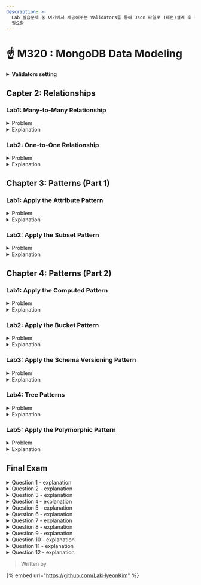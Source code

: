 ```yaml
---
description: >-
  Lab 실습문제 중 여기에서 제공해주는 Validators를 통해 Json 파일로 (패턴)설계 후 정답이면 코드가 생성됨 정답 제출 시
  필요함
---
```


# ☝ M320 : MongoDB Data Modeling

<details>

<summary><strong>Validators setting</strong></summary>

**Validators for the course for each OS**

[Download MacOSX Validator](https://university-courses.s3.amazonaws.com/M320/validators/v2.01/macosx/validate\_m320)

If the below warning message pops up when running the validator, make sure to give this application permission to run.

![https://university-courses.s3.amazonaws.com/M320/error.png](https://university-courses.s3.amazonaws.com/M320/error.png)

[Follow these instructions](https://www.howtogeek.com/205393/gatekeeper-101-why-your-mac-only-allows-apple-approved-software-by-default/) to allow the application run on your machine.

[Download Linux Validator](https://university-courses.s3.amazonaws.com/M320/validators/v2.01/linux/validate\_m320)[\
Download Windows 64bit Validator](https://university-courses.s3.amazonaws.com/M320/validators/v2.01/win64/validate\_m320.exe)

**To change file permissions from the Mac or Linux shell:**

```
chmod 555 validate_m320
```

**Ensure you have this specific version:**

```
validate_m320 --version
```

```
"validate_m320 version 02.01"
```

**Example problem:**

Below is the old schema that describes what document structure our application was programmed for in the past. In the updated version of the application, it is expecting to receive a **boolean** value for the in\_house field instead of an **integer**.

[Here is the list of valid BSON types for reference.](https://docs.mongodb.com/manual/reference/bson-types/)

Modify the following schema to reflect the required change.

```javascript
{
  "_id": "<objectId>",
  "title": "<string>",
  "artist": "<string>",
  "room": "<string>",
  "spot": "<string>",
  "on_display": "<bool>",
  "in_house": "<int>",
  "events": [{
    "k": "<string>",
    "v": "<date>"
  }]
}
```

**To run the validator for the example lab on Windows, run the following command:**

```
validate_m320 example --file answer_schema.json
```

**To run the validator for the example lab on MacOS and Linux, run the following command:**

```
./validate_m320 example --file answer_schema.json
```

**To help verify the syntax of your JSON files**

[JSON validator tool.](https://jsonlint.com/)

**To learn more about JSON Schema**

[JSON Schema validation reference.](https://json-schema.org/)

</details>

## Capter 2: Relationships

### Lab1: Many-to-Many Relationship

<details>

<summary>Problem</summary>

Problem:

Given the following Collection Relationship Diagram (CRD), identify the relationships that represent Many-to-Many relationships.

We are asking you to identify not only direct Many-to-Many relationships, but also transitives ones. For example a user has a One-to-Many relationship with its reviews and a One-to-Many relationship with its credit cards, making a Many-to-Many relationship between the reviews and the credit cards.

![https://university-courses.s3.amazonaws.com/M320/lab\_relationship\_many-to-many-problem.png](https://university-courses.s3.amazonaws.com/M320/lab\_relationship\_many-to-many-problem.png)

**Attempts Remaining:**Correct Answer

Check all answers that apply:

* **users.credit\_cards.number** and **items.reviews.body**

<!---->

* **users.shipping\_address.street** and **items.reviews.body**

<!---->

* **items.sold\_at** and **items.reviews.body**

<!---->

* **items.title** and **items.reviews.body**

<!---->

* **stores.address.street** and **items.description**

</details>

<details>

<summary>Explanation</summary>



<mark style="color:green;">**Correct Options:**</mark>

*   <mark style="color:green;">**stores.address.street**</mark> <mark style="color:green;"></mark><mark style="color:green;">and</mark> <mark style="color:green;"></mark><mark style="color:green;">**items.description**</mark>

    There is one given street address for a store and one description for an item.

    However, the **stores** and **items** entities have a Many-to-Many relationship per the Crow's Foot symbol. To be more precise, it says that a given item can be sold at 0 to Many stores (as represented by the **items.sold\_at** array), and a store can sell 0 to Many items (as represented by one **stores.\_id** being stored in 0 to Many **items.sold\_at** arrays).

    The two directional One-to-Many readings give us a Many-to-Many relationship.

    In this case, linking is used to establish the relationship.
*   <mark style="color:green;">**items.sold\_at**</mark> <mark style="color:green;"></mark><mark style="color:green;">and</mark> <mark style="color:green;"></mark><mark style="color:green;">**items.reviews.body**</mark>

    From an **items** point of view there are possibly _Many_ values of **sold\_at** and _Many_ values of **reviews.body**.

    So going from one of those two fields to another, we will traverse a Many-to-One relationship, then a One-to-Many relationship, making the whole relationship a Many-to-Many relationship.

    Another way to look at it is to understand that a given review will be indirectly linked to all the stores that sell the product and that a given store has multiple reviews pertaining to the products it sells.
*   <mark style="color:green;">**users.credit\_cards.number**</mark> <mark style="color:green;"></mark><mark style="color:green;">and</mark> <mark style="color:green;"></mark><mark style="color:green;">**items.reviews.body**</mark>

    A user writes many reviews.

    Reading the relationship from the other end, a review is written by only one user, however, there are many credit cards identifying this user, due to the fact that a user has an array of credit cards. So a review for a given user can be can be indirectly linked to many credit cards.

    Those two readings give us again a Many-to-Many relationship between those 2 fields.

One thing to understand from all of the above examples of Many-to-Many relationships is that traversing a relationship through either a noted One-to-Many CRD relationship or through entering an array will identify a directional relationship as One-to-Many.

This means that you don't really need to understand the domain of a system to identify potential One-to-Many relationships. Reading the relationships between collections and accounting for the traversal of arrays is enough to identify relationships.

Getting One-to-Many relationships from both directions will identify the relationship as a Many-to-Many relationship.

***

**Incorrect Options:**

*   **items.title** and **items.reviews.body**

    A given item, identified by its title here, has many reviews, represented here by an array.

    However, a given review only applies to one item.

    This means we have a One-to-Many relationship between the **items.title** and **items.reviews.body**. Going from the **items.reviews.body** to the **items.title** we walk out of the array, not in, so this is One-to-One in this direction, meaning for a given **reviews.body** there is only one **product.description** to which it applies.
*   **users.shipping\_address.street** and **items.reviews.body**

    For a given **users.shipping\_address.street** there are many related **items.reviews.body** values, so One-to-Many from this direction.

    The **items.reviews.body** values are associated to a single user, which has a single shipping address, leading to a One-to-One relationship in this opposite direction.

    Overall, the relationship between **users.shipping\_address.street** and **items.reviews.body** is One-to-Many.

</details>

###

### Lab2: One-to-One Relationship

<details>

<summary>Problem</summary>

A legacy database has been ported to MongoDB, resulting in a set of collections that were mapped to their original tables. This port has been quickly identified as a poor solution.

We have been tasked with redesigning the **employees** collection to make better use of the document model to make the information clearer.

![https://university-courses.s3.amazonaws.com/M320/lab\_relationship\_one-to-one-problem.png](https://university-courses.s3.amazonaws.com/M320/lab\_relationship\_one-to-one-problem.png)

While we are restructuring the database, the Human Resources department would like us to move any confidential employee information to a different collection to make the information easier to protect.

Consider the following potential schema designs. Each of these designs represents an individual employee and the One-to-One relationship between all of their fields.

The ideal schema design should store:

* address information together as an embedded sub-document
* all of an employee's phone numbers together as an embedded sub-document
* all salary and bonus compensation information together as an embedded sub-document
* all confidential information in a separate collection

Once you've identified the ideal design, you can deepen your knowledge by trying to explain why each of the other options is not the preferred design choice.

**Attempts Remaining:**Correct Answer

Choose the best answer:

![https://university-courses.s3.amazonaws.com/M320/lab\_relationship\_one-to-one-answer-5.png](https://university-courses.s3.amazonaws.com/M320/lab\_relationship\_one-to-one-answer-5.png)![https://university-courses.s3.amazonaws.com/M320/lab\_relationship\_one-to-one-answer-4.png](https://university-courses.s3.amazonaws.com/M320/lab\_relationship\_one-to-one-answer-4.png)![https://university-courses.s3.amazonaws.com/M320/lab\_relationship\_one-to-one-answer-2.png](https://university-courses.s3.amazonaws.com/M320/lab\_relationship\_one-to-one-answer-2.png)![https://university-courses.s3.amazonaws.com/M320/lab\_relationship\_one-to-one-answer-3.png](https://university-courses.s3.amazonaws.com/M320/lab\_relationship\_one-to-one-answer-3.png)![https://university-courses.s3.amazonaws.com/M320/lab\_relationship\_one-to-one-answer-1.png](https://university-courses.s3.amazonaws.com/M320/lab\_relationship\_one-to-one-answer-1.png)

</details>

<details>

<summary>Explanation</summary>

<mark style="color:green;">**Correct Option:**</mark>

![https://university-courses.s3.amazonaws.com/M320/lab\_relationship\_one-to-one-answer-1.png](https://university-courses.s3.amazonaws.com/M320/lab\_relationship\_one-to-one-answer-1.png)

In the original schema, all fields had a One-to-One relationship by being at the same level.

First we migrated fields containing confidential information to the **emp\_confidential** collection and established a relationship between the two collections. Even though this information is stored across two collections, it still represents a One-to-One relationship.

Then we created sub-documents for **phones**, **address**, and **compensation** to organize the information. Embedding an entity inside our collection does not change the relationship, as long as the embedded entities are not arrays of entities.

***

**Incorrect Options:**

![https://university-courses.s3.amazonaws.com/M320/lab\_relationship\_one-to-one-answer-2.png](https://university-courses.s3.amazonaws.com/M320/lab\_relationship\_one-to-one-answer-2.png)

In this option, the **phones** are represented as an array. You see it through the **\[0, 1, 10]** notation of the cardinalities of the array.

Using an array of phones instead of an embedded sub-document changes the relationship between an employee and their phone numbers. Instead of an employee having a One-to-One relationship with each of their specific phone numbers, they now have a One-to-Many relationship between a person and a variable number of phone numbers. Additionally, each number can no longer be identified by its intended purpose.

Because, there is only one **home\_phone** and one **work\_phone**, creating a sub-document is sufficient.

***

![https://university-courses.s3.amazonaws.com/M320/lab\_relationship\_one-to-one-answer-3.png](https://university-courses.s3.amazonaws.com/M320/lab\_relationship\_one-to-one-answer-3.png)

In this option, the field **employee\_id** does not exist in the **emp\_confidential** collection. We can't use **\_id** to establish the relationship back to the **employees** collection field **employee\_id** because they have different types.

***

![https://university-courses.s3.amazonaws.com/M320/lab\_relationship\_one-to-one-answer-4.png](https://university-courses.s3.amazonaws.com/M320/lab\_relationship\_one-to-one-answer-4.png)

In this option, we erroneously established a One-to-Many relationship between an employee and their confidential information.

You can see the relationship by the Crow's Foot connector or by the **\[0, 1, 10]** cardinality on the relationship.

***

![https://university-courses.s3.amazonaws.com/M320/lab\_relationship\_one-to-one-answer-5.png](https://university-courses.s3.amazonaws.com/M320/lab\_relationship\_one-to-one-answer-5.png)

In this option, we did not create a separate collection for the confidential information.

We could still restrict the access of some fields through the use of views in MongoDB, but it is much easier to do it at the collection level.

[\
](https://university.mongodb.com/mercury/M320/2022\_October\_18/chapter/Chapter\_2\_Relationships/lesson/5ccb54538ea52e59d872bf53/lecture)

</details>



## Chapter 3: Patterns (Part 1)

### Lab1: Apply the Attribute Pattern

<details>

<summary>Problem</summary>

**User Story**

The museum we work at has grown from a local attraction to one that is seen as having very popular items.

For this reason, other museums in the World have started exchanging pieces of art with our museum.

Our database was tracking if our pieces are on display and where they are in the museum.

To track the pieces we started exchanging with other museum, we added an array called events, in which we created an entry for each date a piece was loaned and the museum it was loaned to.

```javascript
{
  "_id": ObjectId("5c5348f5be09bedd4f196f18"),
  "title": "Cookies in the sky",
  "artist": "Michelle Vinci",
  "date_acquisition": ISODate("2017-12-25T00:00:00.000Z"),
  "location": "Blue Room, 20A",
  "on_display": false,
  "in_house": false,
  "events": [{
    "moma": ISODate("2019-01-31T00:00:00.000Z"),
    "louvres": ISODate("2020-01-01T00:00:00.000Z")
  }]
}
```

The problem with this design is that we need to build a new index every time there is a new museum with which we start exchanging pieces. For example, when we started working with The Prado in Madrid, we needed to add this index:

```javascript
{ "events.prado" : 1 }
```

***

**Task**

To address this issue, you've decided to change the schema to:

* use a single index on all event dates.
* transform the field that tracks the date when a piece was acquired, _date\_acquisition_, so that it is also indexed with the values above.

To ensure the validator can verify your solution, use "k" and "v" as field names if needed.

To complete this lab:

*   Modify the following schema to incorporate the above changes:

    ```javascript
    {
      "_id": "<objectId>",
      "title": "<string>",
      "artist": "<string>",
      "date_acquisition": "<date>",
      "location": "<string>",
      "on_display": "<bool>",
      "in_house": "<bool>",
      "events": [{
        "moma": "<date>",
        "louvres": "<date>"
      }]
    }
    ```
* Save your new schema to a file named **pattern\_attribute.json**.
*   Validate your answer on _Windows_ by running in the **CMD** shell:

    ```shell
    validate_m320 pattern_attribute --file pattern_attribute.json
    ```
*   Validate your answer on _MacOS_ and _Linux_ by running:

    ```shell
    ./validate_m320 pattern_attribute --file pattern_attribute.json
    ```

After running this script you will either be given a validation code or an error message indicating what might be missing in your file.

When you get the validation code, paste it in the text box below and click the submit button.

</details>

<details>

<summary>Explanation</summary>

To solve this problem, you had to use the _Attribute Pattern_

Start by replacing the fields under the _event_ field with _k_ and _v_, where _k_ will contain the name of an event as _string_ and _v_ will contain the _date_ for such event.

Also, you needed to remove _acquisition\_date_ from the root of the document and use _k/v_ to represent it.

The document listed in the question would look like the following once transformed:

```javascript
{
  "_id": ObjectId("5c5348f5be09bedd4f196f18"),
  "title": "Cookies in the sky",
  "artist": "Michelle Vinci",
  "location": "Blue Room, 20A",
  "on_display": false,
  "in_house": false,
  "events": [{
    "k": "date_acquisition",
    "v": ISODate("2017-12-25T00:00:00.000Z")
  }, {
    "k": "moma",
    "v": ISODate("2019-01-31T00:00:00.000Z")
  }, {
    "k": "louvres",
    "v": ISODate("2020-01-01T00:00:00.000Z")
  }]
}
```

And the corresponding schema that you verified with the validator would look like this:

```javascript
{
  "_id": "<objectId>",
  "title": "<string>",
  "artist": "<string>",
  "location": "<string>",
  "on_display": "<bool>",
  "in_house": "<bool>",
  "events": [{
    "k": "<string>",
    "v": "<date>"
  }]
}
```

</details>



### Lab2: Apply the Subset Pattern

<details>

<summary>Problem</summary>

You are the lead developer for an online organic recycled clothing store. Consider the following user story:

**User Story**

Due to the growing number of environmentally-conscious consumers, our store's inventory has increased exponentially. We now also have an increasingly large pool of makers and suppliers.

We recently found that our shopping app is getting slower due to the fact that the frequently-used documents can no longer all fit in RAM. This is happening largely due to having all product reviews, questions, and specs stored in the same document, which grows in size as reviews and ratings keep coming in.

To resolve this issue, we want to reduce the amount of data immediately available to the user in the app and only load additional data when the user asks for it.

Currently a typical document in our data base looks like this:

```javascript
{
  "_id": ObjectId("5c9be463f752ec6b191c3c7e"),
  "item_code": "AS45OPD",
  "name": "Recycled Kicks",
  "maker_brand": "Shoes From The Gutter",
  "price": 100.00,
  "description": "These amazing Kicks are made from recycled plastics and
  fabrics.They come in a variety of sizes and are completely unisex in design.
  If your feet don't like them within the first 30 days, we'll return your
  money no questions asked.
  ",
  "materials": [
    "recycled cotton",
    "recycled plastic",
    "recycled food waste",
  ],
  "country": "Russia",
  "image": "https:///www.shoesfromthegutter.com/kicks/AS45OPD.img",
  "available_sizes": {
      "mens": ["5", "6", "8", "8W", "10", "10W", "11", "11W", "12", "12W"],
      "womens": ["5", "6", "7", "8", "9", "10", "11", "12"]
  },
  "package_weight_kg": 2.00,
  "average_rating": 4.8,
  "reviews": [{
      "author": "i_love_kicks",
      "text": "best shoes ever! comfortable, awesome colors and design!",
      "rating": 5
    },
    {
      "author": "i_know_everything",
      "text": "These shoes are no good because I ordered the wrong size.",
      "rating": 1
    },
    "..."
  ],
  "questions": [{
      "author": "i_love_kicks",
      "text": "Do you guys make baby shoes?",
      "likes": 1223
    },
    {
      "author": "i_know_everything",
      "text": "Why do you make shoes out of garbage?",
      "likes": 0
    },
    "..."
  ],
  "stock_amount": 10000,
  "maker_address": {
    "building_number": 7,
    "street_name": "Turku",
    "city": "Saint-Petersburg",
    "country": "RU",
    "postal_code": 172091
  },
  "makers": ["Ilya Muromets", "Alyosha Popovich", "Ivan Grozniy", "Chelovek Molekula"],
}
```

***

**Task**

To address this user story, you must modify the following schema so that the working set can fit in RAM:

```javascript
{
  "_id": "<objectId>",
  "item_code": "<string>",
  "name": "<string>",
  "maker_brand": "<string>",
  "price": "<decimal>",
  "description": "<string>",
  "materials": ["<string>"],
  "country": "<string>",
  "image": "<string>",
  "available_sizes": {
    "mens": ["<string>"],
    "womens": ["<string>"]
  },
  "package_weight_kg": "<decimal>",
  "average_rating": "<decimal>",
  "reviews": [{
    "author": "<string>",
    "text": "<string>",
    "rating": "<int>"
  }],
  "questions": [{
    "author": "<string>",
    "text": "<string>",
    "likes": "<int>"
  }],
  "stock_amount": "<int>",
  "maker_address": {
    "building_number": "<string>",
    "street_name": "<string>",
    "city": "<string>",
    "country": "<string>",
    "postal_code": "<string>"
  },
  "makers": ["<string>"]
}
```

You should accomplish this task by completing the following steps:

* Remove the maker address and the list of makers from the schema with the intention of moving those pieces of information to a separate collection.
* Replace the reviews and questions fields with top\_five\_reviews and top\_five\_questions respectively.
* Save your modified schema to a file named **pattern\_subset.json**.
*   Validate your answer on _Windows_ by running in the **CMD** shell:

    ```
    validate_m320 pattern_subset --file pattern_subset.json
    ```
*   Validate your answer on _MacOS_ and _Linux_ by running:

    ```
    ./validate_m320 pattern_subset --file pattern_subset.json
    ```

After running this script you will either be given a validation code or an error message indicating what might be missing in your file.

When you get the validation code, paste it in the text box below and click submit.

</details>

<details>

<summary>Explanation</summary>

To solve this problem, you had to use the _Subset Pattern_

Start by removing the unnecessary fields, such as _makers_ and _maker address_. These fields are irrelevant for our users and the app.

We want to keep the rest of the fields renaming _reviews_ to _top 5 reviews_ and _questions_ to _top 5 questions_ to minimize the amount of data stored in a single document.

The document listed in the question would look like the following once transformed:

```javascript
{
  "_id": ObjectId("5c9be463f752ec6b191c3c7e"),
  "item_code": "AS45OPD",
  "name": "Recycled Kicks",
  "maker_brand": "Shoes From The Gutter",
  "price": 100.00,
  "description": "These amazing Kicks are made from recycled plastics and
  fabrics.They come in a variety of sizes and are completely unisex in design.
  If your feet don't like them within the first 30 days, we'll return your
  money no questions asked.
  ",
  "materials": [
    "recycled cotton",
    "recycled plastic",
    "recycled food waste",
  ],
  "country": "Russia",
  "image": "https:///www.shoesfromthegutter.com/kicks/AS45OPD.img",
  "available_sizes": {
      "mens": ["5", "6", "8", "8W", "10", "10W", "11", "11W", "12", "12W"],
      "womens": ["5", "6", "7", "8", "9", "10", "11", "12"]
  },
  "package_weight_kg": 2.00,
  "average_rating": 4.8,
  "top_five_reviews": [{
      "author": "i_love_kicks",
      "text": "best shoes ever! comfortable, awesome colors and design!",
      "rating": 5
    },
    {
      "author": "i_know_everything",
      "text": "These shoes are no good because I ordered the wrong size.",
      "rating": 1
    },
    "..."
  ],
  "top_five_questions": [{
      "author": "i_love_kicks",
      "text": "Do you guys make baby shoes?",
      "likes": 1223
    },
    {
      "author": "i_want_to_know_everything",
      "text": "How are these shoes made?",
      "likes": 1120
    },
    "..."
  ],
  "stock_amount": 10000,
}
```

And the corresponding schema that you verified with the validator would look like this:

```javascript
{
  "_id": "<objectId>",
  "item_code": "<string>",
  "name": "<string>",
  "maker_brand": "<string>",
  "price": "<decimal>",
  "description": "<string>",
  "materials": ["<string>"],
  "country": "<string>",
  "image": "<string>",
  "available_sizes": {
    "mens": ["<string>"],
    "womens": ["<string>"]
  },
  "package_weight_kg": "<decimal>",
  "average_rating": "<decimal>",
  "top_five_reviews": [{
    "author": "<string>",
    "text": "<string>",
    "rating": "<int>"
  }],
  "top_five_questions": [{
    "author": "<string>",
    "text": "<string>",
    "likes":"<int>"
  }],
  "stock_amount": "<int>"
}j
```

</details>



## Chapter 4: Patterns (Part 2)

### Lab1: Apply the Computed Pattern

<details>

<summary>Problem</summary>

**User Story**

Our city is going green, and we're reassessing our power plant. A lot of residents are switching to solar panels for their source of electricity and the power plant needs to be both ecologically friendly and flexible in its distribution of electricity throughout the city.

A number of residents are on board with the Green New Deal and are promptly installing solar panels on their homes, which reduces the consumption of electricity from the power plant.

In some cases, the new solar homes produce more energy than they use, thus selling the excess energy back to the power plant.

Our database is tracking the following data about each building in the city: how much energy in kilowatts (kW) per hour it produces (if any), how much energy it consumes, and how much energy needs to be supplemented daily.

In order to make our plant more flexible in adapting to the growing number of solar-powered homes and to project out to the happy date when there won't be a need for a city power plant, our computer algorithms are analyzing consumption data by city zones one day at a time.

```javascript
{
  "_id": ObjectId("5c9414f25e6aff2b8870a2d0"),
  "address": {
    "building number": "742",
    "street name": "Evergreen Terrace",
    "city": "Springfield",
    "state": "MA",
    "zip code": "01111"
  },
  "owner": "Homer J. Simpson",
  "zone": 13,
  "date": ISODate("2019-03-21T23:03:31.197Z"),
  "kW per day": {
    "consumption": 10,
    "self-produced": 7,
    "city-supplemented": 3
  }
}
```

The problem with this design is that we need to calculate zone totals from each building's report every day, which is a lot of unnecessary calculation during reads.

Every zone has anywhere from 100 to 900 buildings and we will create a **zone** collection using the consumption data that comes in from every unit in each zone daily.

***

**Task**

To address this issue, we've decided to implement the Computed Pattern. We will create a separate collection that stores zone-based summaries on zone consumption, production, and city-supplemented energy metrics, which we will calculate and overwrite whenever new data comes into the system.

To complete this lab:

*   Modify the following schema to represent the schema we will store in our computed collection. Remove any fields we do not need to store in our computed collection:

    ```javascript
    {
      "_id": "<objectId>",
      "address": {
        "building number": "<string>",
        "street name": "<string>",
        "city": "<string>",
        "state": "<string>",
        "zip code": "<string>"
      },
      "owner": "<string>",
      "zone": "<int>",
      "date": "<date>",
      "kW per day": {
        "consumption": "<int>",
        "self-produced": "<int>",
        "city-supplemented": "<int>"
      }
    }
    ```
* Save the updated schema to a file named **pattern\_computed.json**.
*   Validate your answer on _Windows_ by running in the **CMD** shell:

    ```
    validate_m320 pattern_computed --file pattern_computed.json
    ```
*   Validate your answer on _MacOS_ and _Linux_ by running:

    ```
    ./validate_m320 pattern_computed --file pattern_computed.json
    ```

After running this script, you will either be given a validation code or an error message indicating what might be missing in your file.

When you get the validation code paste it in the text box below and click submit.

</details>

<details>

<summary>Explanation</summary>

To solve this problem, you had to use the _Computed Pattern_

Start by removing the unnecessary fields: _city_, _owner_, and _address_. These fields are irrelevant for our computations and useless for our AI.

We want to keep the rest of the fields, since they give us important information about energy consumption by zone, throughout time, which will help evaluate any fluctuations based on day of week, zone, weather, season, etc.

The document listed in the question would look like the following once transformed:

```javascript
{
  "_id": ObjectId("5c9414f25e6aff2b8870a2d0"),
  "zone": 13,
  "date": ISODate("2019-03-21T00:00:00.000Z"),
  "kW per day": {
    "consumption": 9756,
    "self-produced": 2059,
    "city-supplemented": 7700
  }
}
```

And the corresponding schema that you verified with the validator would look like this:

```javascript
{
  "_id": "<objectId>",
  "zone": "<int>",
  "date": "<date>",
  "kW per day": {
    "consumption": "<int>",
    "self-produced": "<int>",
    "city-supplemented": "<int>"
  }
}
```

</details>



### Lab2: Apply the Bucket Pattern

<details>

<summary>Problem</summary>

In this lab, we will be applying the Bucket Pattern to address an IoT use case scenario.

**Scenario:**

You've been called in to help improve the performance profile of an application that provides a dashboard and reporting information of cell tower quality service metrics.

This application collects a set of metric information sent directly from cell towers.

Each cell tower emits a message similar to the following, in 1 minute intervals:

```javascript
{
  "date": "2019-05-01T17:23:43.042Z",
  "celltower_id": "BBA87930-4A72-4D77-B238-2BA5899C9BEC",
  "coordinates": [
    -8.5837984085083,
    41.161823159286136
  ],
  "established_calls": 50013,
  "dropped_calls": 1231,
  "data_in_gb": 142,
  "data_out_gb": 481
}
```

The information sent in each message corresponds to:

* the current longitude and latitude of the cell tower - coordinates
* a unique identifier of the cell tower - celltower\_id
* the date of the measurement - date
* the following accumulated counters, accumulated since last reboot:
  * the number of established cell phone calls - established\_calls
  * the number of dropped cell phone calls - dropped\_calls
  * the amount of inbound data traffic - data\_in\_gb
  * the amount of outbound data traffic - data\_out\_gb

This system needs to support the following operational requirements:

* Be capable of storing measurements for at least 500 cell towers
* Be able to produce cell tower cumulative reports on one or all four of the accumulated counters, with the following specifications:
  * Each of these reports consists of a plotted graph of the last 24 hours for each metric, with a granularity of 5 minutes
  * The 95 percentile request latency expected for this report is 100ms

**Current Implementation:**

The current implementation is to store documents that are very similar to the emitted messages, having all messages stored in a measurements collection:

```javascript
db.measurements.find({"cell_tower.id": "BBA87930-4A72-4D77-B238-2BA5899C9BEC"})
{
  "_id": ObjectId("5cd3587395f8fbc3fab3092e"),
  "date_received": ISODate("2019-05-01T17:24:00.000Z"),
  "message_date": ISODate("2019-05-01T17:23:43.042Z"),
  "cell_tower": {
    "location": {
      "type": "Point",
      "coordinates": [
          -8.5837984085083,
           41.161823159286136
      ]
    },
    "id": "BBA87930-4A72-4D77-B238-2BA5899C9BEC"
  },
  "established_calls": 50013,
  "dropped_calls": 1231,
  "data_in_gb": 142,
  "data_out_gb": 481
}
...
```

This implementation is expected to fill out the database servers disk space in one month and there is no budget left for hardware improvements in the next 12 months.

The current implementation is unable to produce the reports within the required **100ms**.

**Your Solution:**

In order to resolve the issues that the current approach is facing, you need to come up with a schema design alternative that allows for:

* an increase in the number of IoT devices and associated workload growth
* all report generation to comply with the expected SLA of less than 100ms
* allow for the application to report status for the last 24 hours, with a granularity of 5 minutes

Using your pattern knowledge, consider the following three choices for the implementation:

**A:**

One document per hour:

```javascript
{
  "_id": ObjectId("5cd3587395f8fbc3fab3092e"),
  "date": ISODate("2019-05-01T17:00:00.000Z"),
  "celltower_id": "BBA87930-4A72-4D77-B238-2BA5899C9BEC",
  "established_calls": {
    "minutes": [
      98, 262, 266, 106, 254, 109, 3, 32, 257, 199,
      194, 209, 251, 269, 175, 42, 240, 169, 166, 149,
      238, 43, 128, 119, 120, 134, 267, 87, 228, 56,
      198, 9, 203, 281, 266, 91, 210, 55, 91, 118,
      203, 283, 74, 19, 222, 37, 18, 249, 149, 76,
      165, 29, 44, 94, 277, 253, 79, 100, 182, 127
    ],
    "sum": 9072
  },
  "dropped_calls": {
    "minutes": [
      0, 1, 0, 0, 1, 0, 0, 2, 0, 0,
      0, 1, 0, 0, 0, 0, 0, 0, 0, 0,
      0, 0, 0, 0, 1, 0, 0, 0, 0, 0,
      0, 0, 0, 0, 0, 0, 0, 0, 0, 0,
      0, 0, 0, 0, 0, 0, 0, 0, 0, 0,
      0, 0, 0, 0, 0, 0, 0, 0, 0, 0
    ],
    "sum": 6
  },
  "data_in_gb": {
    "minutes": [
      5, 12, 30, 0, 24, 12, 12, 5, 16, 5,
      4, 18, 6, 2, 13, 7, 11, 2, 8, 30, 25,
      7, 4, 27, 2, 30, 0, 17, 17, 5,
      9, 19, 10, 4, 13, 1, 4, 3, 3, 28,
      12, 8, 1, 21, 6, 4, 29, 23, 3, 16,
      0, 30, 20, 17, 2, 13, 15, 12, 16, 6
    ],
    "sum": 704
  },
  "data_out_gb": {
    "minutes":[
      43, 100, 59, 40, 7, 57, 61, 3, 94, 84, 37,
      67, 25, 80, 40, 34, 8, 20, 69, 66,
      94, 71, 85, 95, 54, 65, 35, 26, 33,
      42, 19, 42, 72, 45, 100, 17, 96, 53, 50, 91,
      34, 79, 45, 34, 51, 96, 90, 5, 12, 30, 50,
      4, 67, 21, 54, 17, 6, 91, 19, 36
    ],
    "sum": 3020
  }
}
```

**B:**

One document per day per metric:

```javascript
{
  "_id": ObjectId("5cd3587395f8fbc3fab30934"),
  "date": ISODate("2019-05-01"),
  "metric:": "established_calls",
  "celltower_id": "BBA87930-4A72-4D77-B238-2BA5899C9BEC",
  "measurements": {
    "0": [98, 262, 266, 106, 254, 109, 3, 32, 257, 199, ... ],
    "1": [0,0,0,0,0,0,0,0,0,0,0,0,0,0,0,0,0,0,0,0,0,0,0 ...],
    "2": [0,0,0,0,0,0,0,0,0,0,0,0,0,0,0,0,0,0,0,0,0,0,0 ...],
    ...
    "23": [0,0,0,0,0,0,0,0,0,0,0,0,0,0,0,0,0,0,0,0,0,0,0 ...],
  },
  "sum": 9072
}
{
  "_id": ObjectId("5cd3587395f8fbc3fab30933"),
  "date": ISODate("2019-05-01"),
  "metric:": "dropped_calls",
  "celltower_id": "BBA87930-4A72-4D77-B238-2BA5899C9BEC",
  "measurements": {
    "0": [ 0, 1, 0, 0, 1, 0, 0, 2, 0, 0, 0, 1, 0, 0, 0, ... ],
    "1": [0,0,0,0,0,0,0,0,0,0,0,0,0,0,0,0,0,0,0,0,0,0,0 ...],
    "2": [0,0,0,0,0,0,0,0,0,0,0,0,0,0,0,0,0,0,0,0,0,0,0 ...],
    ...
    "23": [0,0,0,0,0,0,0,0,0,0,0,0,0,0,0,0,0,0,0,0,0,0,0 ...]

  },
  "sum": 6
}
{
  "_id": ObjectId("5cd3587395f8fbc3fab30932"),
  "date": ISODate("2019-05-01"),
  "metric:": "data_in_gb",
  "celltower_id": "BBA87930-4A72-4D77-B238-2BA5899C9BEC",
  "measurements": {
    "0": [ 5, 12, 30, 0, 24, 12, 12, 5, 16, 5, 4, 18, 6 ...],
    "1": [0,0,0,0,0,0,0,0,0,0,0,0,0,0,0,0,0,0,0,0,0,0,0 ...],
    "2": [0,0,0,0,0,0,0,0,0,0,0,0,0,0,0,0,0,0,0,0,0,0,0 ...],
    ...
    "23": [0,0,0,0,0,0,0,0,0,0,0,0,0,0,0,0,0,0,0,0,0,0,0 ...],
  },
  "sum": 704
}
{
  "_id": ObjectId("5cd3587395f8fbc3fab30931"),
  "date": ISODate("2019-05-01"),
  "metric:": "data_out_gb",
  "celltower_id": "BBA87930-4A72-4D77-B238-2BA5899C9BEC",
  "measurements": {
    "0":[ 43, 100, 59, 40, 7, 57, 61, 3, 94, 84, 37, 67 ... ],
    "1": [0,0,0,0,0,0,0,0,0,0,0,0,0,0,0,0,0,0,0,0,0,0,0 ...],
    "2": [0,0,0,0,0,0,0,0,0,0,0,0,0,0,0,0,0,0,0,0,0,0,0 ...],
    ...
    "23": [0,0,0,0,0,0,0,0,0,0,0,0,0,0,0,0,0,0,0,0,0,0,0 ...],
  },
  "sum": 3020
}
```

**C:**

One document per day:

```javascript
{
  "_id": ObjectId("5cd3587395f8fbc3fab3092e"),
  "date": ISODate("2019-05-01"),
  "celltower_id": "BBA87930-4A72-4D77-B238-2BA5899C9BEC",
  "established_calls": {
    "0": 9072,
    "1": 0,
    "2": 0,
    ...
    "23": 0,
  },
  "dropped_calls": {
    "0": 6,
    "1": 0,
    "2": 0,
    ...
    "23": 0
  },
  "data_in_gb": {
    "0": 704,
    "1": 0,
    "2": 0,
    ...
    "23": 0,
  },
  "data_out_gb": {
    "0": 3020,
    "1": 0,
    "2": 0,
    ...
    "23": 0,
  }
}
```

Which of the above solutions provide a valid approach for solving the problems experienced by the application?

**Attempts Remaining:** Correct Answer

Check all answers that apply:

* **A**
* **B**
* **C**

</details>

<details>

<summary>Explanation</summary>

<mark style="color:green;">**A**</mark> and <mark style="color:green;">**B**</mark> are valid implementations. Both documents allow for a correct plotting of all the necessary information to process the reports, the response time for reporting generation and metric updates is both predictable and fast, keeping a steady data growth.

Option **C** is the most space- and write-efficient. However it is not viable because it does not allow for the specified reporting granularity of 5 minutes.

</details>



### Lab3: Apply the Schema Versioning Pattern

<details>

<summary>Problem</summary>

Which of the following scenarios are best suited for applying the Schema Versioning Pattern?

**Scenario A:**

Your team was assigned to upgrade the current schema with additional fields and transforming the type of different fields without bringing the system down for this upgrade. However, all documents need to be updated to the new shape quickly.

**Scenario B:**

The performance of your application became suboptimal over time. Your team has identified that the most commonly used collection could profit from embedding additional information from other collections using the Subset and Computed Patterns. All documents in the commonly-used collection will need to undergo this modification. If possible, you would like the transition to be done without downtime.

**Scenario C:**

Your company was bought by its slightly more successful competitor. Thankfully both your and your new owner's applications are flexible enough to handle both document shapes well. You do not have to modify the application or your document shape, but due to the merger, you have to keep documents with different structures in the same collection.

</details>

<details>

<summary>Explanation</summary>



<mark style="color:green;">**Correct Options**</mark>

Scenario A & B both describe situations for which the schema versioning pattern is designed.

*   <mark style="color:green;">Scenario A</mark>

    Since your team has a strict **zero downtime** transition requirement, it is essential to minimize the volume of writes throughout the upgrade. As a result, applying the Schema Versioning Pattern is the right solution.
*   <mark style="color:green;">Scenario B</mark>

    Even though the modifications to the schema are significant, it is likely that you can implement them without downtime using the Schema Versioning Pattern. Having additional information in the updated documents will probably translate to a new function that will make fewer requests to the database to gather what it needs. For the documents that were migrated, the application will call this new function. For the unmigrated documents, your application can still call the old function.

**Incorrect Option**

*   Scenario C

    Since both applications can handle both schemas, there is no need to use the schema versioning pattern. However, there is still a need to somehow distinguish one document shape from another. In this case, applying the Polymorphic Pattern, which will be covered later is the more appropriate approach.

    Once you decide to come up with a new schema that could be common to both current schemas, then you can use the schema versioning pattern to make the transition.

</details>



### Lab4: Tree Patterns

<details>

<summary>Problem</summary>



In this lab, you will be selecting a variant of the _Tree Pattern_ to improve the performance of a common set of operations for a given application.

**Scenario:**

Given your expertise in schema design, you have been called in to help improve the performance of a human resources management application called _Success Factions_.

This application needs to be able to map a corporate reporting structure, an organization chart, like the one this diagram represents:

![https://university-courses.s3.amazonaws.com/M320/mongomart\_org\_chart.png](https://university-courses.s3.amazonaws.com/M320/mongomart\_org\_chart.png)

_Success Factions_ was originally designed by only taking into account the information of a single individual's data in the organization chart. Therefore, documents in the **employees** collection, where this data is stored, has the following schema:

```javascript
{
  "_id": "<objectId>",
  "name": "<string>",
  "role": "<string>",
  "department": {
    "name": "<string>",
    "id": "<objectId>"
  }
}
```

**Task:**

You have been tasked to improve the schema design of the **employees** collection to better support the following set of operations:

* Issue one database request to find the direct manager of a given employee.
* Collect all direct reports of an employee with one single and _efficient_ query.
* Issue one update operation to change the reporting structure of an employee.

Which of the following document notation examples and tree patterns implement all of these pieces of functionality?

**Attempts Remaining:** Correct Answer

Check all answers that apply:

Array of Ancestors

```javascript
{
  "_id": "<objectId>",
  "name": "<string>",
  "role": "<string>",
  "department": {
    "name": "<string>",
    "id": "<objectId>"
  },
  "reports_to": [
    { "id": "<objectId>", "name": "<string>" }
  ]
}
```

Child References

```javascript
{
  "_id": "<objectId>",
  "name": "<string>",
  "role": "<string>",
  "department": {
    "name": "<string>",
    "id": "<objectId>"
  },
  "reports": [
    { "id": "<objectId>", "name": "<string>" }
  ]
}
```

Materialized Paths

```javascript
{
  "_id": "<objectId>",
  "name": "<string>",
  "role": "<string>",
  "department": {
    "name": "<string>",
    "id": "<objectId>"
  },
  "reports_to": "<string>/<string>/<string>"
}
```

Parent References

```javascript
{
  "_id": "<objectId>",
  "name": "<string>",
  "role": "<string>",
  "department": {
    "name": "<string>",
    "id": "<objectId>"
  },
  "reports_to": {
    "id": "<objectId>",
    "name": "<string>"
  }
}
```

</details>

<details>

<summary>Explanation</summary>

<mark style="color:green;">**Correct Option:**</mark>

*   Parent References

    ```javascript
    {
      "_id": "<objectId>",
      "name": "<string>",
      "role": "<string>",
      "department": {
        "name": "<string>",
        "id": "<objectId>"
      },
      "reports_to": { "id": "<objectId>", "name": "<string>" }
    }
    ```

    Using the **Parent References** pattern would be most efficient and straightforward approach given the requirements.

    Using as an example _"Jon Yullin"_ and his manager _"Stuart Spencer"_, we would get the following:

    ```javascript
    {
      "_id": ObjectId("123414123"),
      "name": "Jon Yullin",
      "role": "Intern",
      "department": {
        "name": "Engineering",
        "id": ObjectId("988576342364")
      },
      "reports_to": { "id": ObjectId("123414123") , "name": "Stuart Spencer" },
    }
    ```

    _One single database request to find the direct manager of a given employee_

    ```javascript
    > db.employees.find({"name": "Jon Yullin"})
    {
      "_id": ObjectId("123414123"),
      "name": "Jon Yullin",
      "role": "Intern",
      "department": {
        "name": "Engineering",
        "id": ObjectId("988576342364")
      },
      "reports_to": { "id": ObjectId("123414124") , "name": "Stuart Spencer" }
    }
    ```

    In this schema, the _reports\_to_ field gives the application the direct manager information.

    _Collect all direct reports of an employee with one single and efficient query_

    ```javascript
    > db.employees.createIndex({"reports_to.name": 1})
    > db.employees.find({"reports_to.name": "Stuart Spencer"})
    {
      "_id": ObjectId("123414123"),
      "name": "Jon Yullin",
      "role": "Intern",
      "department": {
        "name": "Engineering",
        "id": ObjectId("988576342364")
      },
      "reports_to": { "id": ObjectId("123414124") , "name": "Stuart Spencer" }
    }
    ```

    In this example, querying all of our employees for anyone with the value of _"Stuart Spencer"_ for the name of their manager, _reports\_to.name_ will give us a list of all direct reports. Creating a single field index on _reports\_to.name_ makes this query efficient.

    _One single update operation to change the reporting structure of an employee_

    ```javascript
    > db.employees.updateOne(
      {"name": "Jon Yullin"},
      {"$set": {"reports_to": { "id":  ObjectId("123414122"), "name": "Jalpa Maganin" }}}
    )
    {
      "_id": ObjectId("123414123"),
      "name": "Jon Yullin",
      "role": "Intern",
      "department": {
        "name": "Engineering",
        "id": ObjectId("988576342364")
      },
      "reports_to": { "id":  ObjectId("123414122"), "name": "Jalpa Maganin" }
    }
    ```

    Or in the case we would like replace a manager to a set of direct

**Incorrect Options:**

*   Array of Ancestors

    ```javascript
    {
      "_id": "<objectId>",
      "name": "<string>",
      "role": "<string>",
      "department": {
        "name": "<string>",
        "id": "<objectId>"
      },
      "reports_to": [ { "id": "<objectId>", "name": "<string>" } ]
    }
    ```

    Array of Ancestors is a pattern that allows us to perform all of the requested queries in an efficient way, however the update operation would not be possible with a single update operation.

    _One single update operation to change the reporting structure of an employee_

    To exemplify this scenario let's promote _"Stuart Spencer"_ and have him report to _"Jalpa Maganin"_

    The _reports\_to_ field in "Stuart Spencer" document could be performed with a single update:

    ```javascript
    > var new_reporting_structure = [
      { "id": ObjectId("123414120") , "name": "Maria Gutierrez" },
      { "id": ObjectId("123414123") , "name": "Jalpa Maganin" }
      ]
    > db.employees.updateOne(
        {"name": "Stuart Spencer"},
        {"$set": {"reports_to": new_reporting_structure, "role": "Manager"}}
      )
    {
      "_id": ObjectId("123414123"),
      "name": "Stuart Spencer",
      "role": "Manager",
      "department": {
        "name": "Engineering",
        "id": ObjectId("988576342364")
      },
      "reports_to": [
        { "id": ObjectId("123414120") , "name": "Maria Gutierrez" },
        { "id": ObjectId("123414123") , "name": "Jalpa Maganin" },
      ]
    }
    ```

    However, we would also need to run several updates, to reflect this new structure, on all of "Stuart Spencer" subsequent reports, which requires at least one other update.

    That said, the _Array of Ancestors_ is often the right solution when you need to find all direct and indirect reports.
*   Materialized Paths

    ```javascript
    {
      "_id": "<objectId>",
      "name": "<string>",
      "role": "<string>",
      "department": {
        "name": "<string>",
        "id": "<objectId>"
      },
      "reports_to": "<string>/<string>/<string>"
    }
    ```

    Using _"Jon Yullin"_ example we would get:

    ```javascript
    {
      "_id": ObjectId("123414123"),
      "name": "Jon Yullin",
      "role": "Intern",
      "department": {
        "name": "Engineering",
        "id": ObjectId("988576342364")
      },
      "reports_to": "Maria Gutierrez/Jalpa Maganin/Kimi Macha/Stuart Spencer" }
    }
    ```

    The Materialized Paths approach falls short on:

    _Collect all direct reports of an employee with one single and_ **efficient** _query_

    We can use a regular expression to match all reports of a given employee. However, this regular expression query, to be efficient and use a supporting index, requires the prepending of left end side of the _reports\_to_ values. In this particular case, if we do not have the information of the root of the organization chart, the CEO name, we would not be able to create an efficient query.

    ```javascript
    db.employees.createIndex({"reports_to": 1})
    // does not use the index on `reports_to`
    db.employees.find({"reports_to": /Stuart\ Spencer/)
    // can use the index on `reports_to` field
    db.employees.find({"reports_to": /^Maria\ Gutierrez.*Stuart\ Spencer/)
    ```

</details>



### Lab5: Apply the Polymorphic Pattern

<details>

<summary>Problem</summary>

**User Story**

Our company has been selling books online for many years.

Recently, we decided to expand and acquired the rights to sell the books as ebooks and as audiobooks.

Currently, the books in our catalog look like this:

```javascript
{
  "_id": ObjectId("5caa9e799c0aa5e39686f000"),
  "product_id": 34538756,
  "title": "MongoDB: The Definitive Guide: Powerful and Scalable Data Storage",
  "description": "MongoDB explained by MongoDB champions",
  "authors": ["Shannon Bradshaw", "Eoin Brazil", "Christina Chodorow"],
  "publisher": "O'Reilly",
  "language": "English",
  "pages": 514,
  "catalogues": {
    "isbn10": "1491954469",
    "isbn13": "978-1491954461"
  }
}
```

The following two documents are respectively the representations of the above book as ebook and audiobook from our two suppliers of these formats:

```javascript
[{
  "_id": ObjectId("5caa9e799c0bb5e39687f000"),
  "title": "MongoDB: The Definitive Guide: Powerful and Scalable Data Storage",
  "desc": "MongoDB explained by MongoDB champions",
  "authors": ["Shannon Bradshaw", "Eoin Brazil", "Christina Chodorow"],
  "publisher": "O'Reilly",
  "language": "English",
  "eformats": {
    "epub": {
      "pages": 774
    },
    "pdf": {
      "pages": 502
    }
  },
  "isbn10": "1491954469"
},{
  "_id": ObjectId("5cbb9e799c1aa5e39686f000"),
  "title": "MongoDB: The Definitive Guide: Powerful and Scalable Data Storage",
  "desc": "The complete book of MongoDB by its employees",
  "author": "Eoin Brazil",
  "narrator": "Eoin Brazil",
  "publisher": "O'Reilly",
  "language": "English",
  "length_minutes": 1200
}]
```

We decided to put all the documents, one per media type, in the same collection to minimize the impact on the current applications.

As we retrieve a document, we can forward the information about the product to the right Web page to render the information about the book in a given format.

***

**Task**

To address the schema changes, we will use the Polymorphic Pattern to identify the shape of each document depending on its format.

We will make the following modifications to our current schemas to have all documents share some common elements:

* Across all documents, we will use a new field called format that will have a value of book, ebook, or audiobook.
* Across all documents, we will have a field called product\_id that will accept an integer as its value.
* The field description should be unified across all documents.
* The field authors should be unified across all documents.

To complete this task, complete the following steps:

*   Modify the following schemas to incorporate the changes stated above:

    ```javascript
    [{
      "_id": "<objectId>",
      "product_id": "<int>",
      "title": "<string>",
      "description": "<string>",
      "authors": ["<string>"],
      "publisher": "<string>",
      "language": "<string>",
      "pages": "<int>",
      "catalogues": {
        "isbn10": "<string>",
        "isbn13": "<string>"
      }
    }, {
      "_id": "<objectId>",
      "title": "<string>",
      "desc": "<string>",
      "authors": ["<string>"],
      "publisher": "<string>",
      "language": "<string>",
      "eformats": {
        "epub": {
          "pages": "<int>"
        },
        "pdf": {
          "pages": "<int>"
        }
      },
      "isbn10": "<string>"
    },{
      "_id": "<objectId>",
      "title": "<string>",
      "desc": "<string>",
      "author": "<string>",
      "narrator": "<string>",
      "publisher": "<string>",
      "language": "<string>",
      "length_minutes": "<int>"
    }]
    ```
* Save the updated schemas to a file named **pattern\_polymorphic.json**, with each schema definition separated by a comma and the full solution enclosed in array brackets. Ensure the three schemas are in the following order: book, ebook, and audiobook.
*   Validate your answer on _Windows_ by running in the **CMD** shell:

    ```
    validate_m320 pattern_polymorphic --file pattern_polymorphic.json
    ```
*   Validate your answer on _MacOS_ and _Linux_ by running:

    ```
    ./validate_m320 pattern_polymorphic --file pattern_polymorphic.json
    ```

After running this script, you will either be given a validation code or an error message indicating what might be missing in your file.

When you get the validation code, paste it in the text box below, and click submit.

</details>

<details>

<summary>Explanation</summary>

To solve this problem, you had to use the _Polymorphic Pattern_

First, and most importantly, we create a field called format. In this field, we will put one of the strings book, ebook, or audiobook.

Secondly, we need to add the field product\_id to the ebook and audiobook documents.

Third, we want to unify the description across the documents. There are two ways we can do that. The first is to rename the field desc to description for the ebook and audiobook. An alternative is to make a copy of the contents of desc into description to keep some backward compatibility. Both solutions would work.

Finally, for the authors, we need to turn the author of the audiobook documents from a string to an array of strings. It is usually a good practice to have only one type for a field. However, you could decide that the documents can accept a string or an array of strings and let the application deal with the difference of types. For this lab, we wanted to have an array of strings.

Applying the modifications to the documents listed in the question, they should now look like the following:

```javascript
[{{
  "_id": ObjectId("5caa9e799c0aa5e39686f000"),
  "format": "book",
  "product_id": 34538756,
  "title": "MongoDB: The Definitive Guide: Powerful and Scalable Data Storage",
  "description": "MongoDB explained by MongoDB champions",
  "authors": ["Shannon Bradshaw", "Eoin Brazil", "Christina Chodorow"],
  "publisher": "O'Reilly",
  "language": "English",
  "pages": 514,
  "catalogues": {
    "isbn10": "1491954469",
    "isbn13": "978-1491954461"
  }
}, {
  "_id": ObjectId("5caa9e799c0bb5e39687f000"),
  "product_id": 44538756,
  "format": "ebook",
  "title": "MongoDB: The Definitive Guide: Powerful and Scalable Data Storage",
  "desc": "MongoDB explained by MongoDB champions",
  "description": "MongoDB explained by MongoDB champions",
  "authors": ["Shannon Bradshaw", "Eoin Brazil", "Christina Chodorow"],
  "publisher": "O'Reilly",
  "language": "English",
  "eformats": {
    "epub": {
      "pages": 774
    },
    "pdf": {
      "pages": 502
    }
  },
  "isbn10": "1491954469"
},{
  "_id": ObjectId("5cbb9e799c1aa5e39686f000"),
  "format": "audiobook",
  "product_id": 54538756,
  "title": "MongoDB: The Definitive Guide: Powerful and Scalable Data Storage",
  "desc": "The complete book of MongoDB by its employees",
  "description": "MongoDB explained by MongoDB champions",
  "authors": ["Eoin Brazil"],
  "narrator": "Eoin Brazil",
  "publisher": "O'Reilly",
  "language": "English",
  "length_minutes": 1200
}]
```

And the corresponding schema that you verified with the validator would look like this:

```javascript
[{
  "_id": "<objectId>",
  "format": "<string>",
  "product_id": "<int>",
  "title": "<string>",
  "description": "<string>",
  "authors": ["<string>"],
  "publisher": "<string>",
  "language": "<string>",
  "pages": "<int>",
  "catalogues": {
    "isbn10": "<string>",
    "isbn13": "<string>"
  }
}, {
  "_id": "<objectId>",
  "format": "<string>",
  "product_id": "<int>",
  "title": "<string>",
  "desc": "<string>",
  "description": "<string>",
  "authors": ["<string>"],
  "publisher": "<string>",
  "language": "<string>",
  "eformats": {
    "epub": {
      "pages": "<int>"
    },
    "pdf": {
      "pages": "<int>"
    }
  },
  "isbn10": "<string>"
},{
  "_id": "<objectId>",
  "format": "<string>",
  "product_id": "<int>",
  "title": "<string>",
  "desc": "<string>",
  "description": "<string>",
  "authors": ["<string>"],
  "narrator": "<string>",
  "publisher": "<string>",
  "language": "<string>",
  "length_minutes": "<int>"
}]
```

</details>



## Final Exam

<details>

<summary>Question 1 - explanation</summary>

<mark style="color:green;">**Correct Option**</mark>

* R2 - user views a specific item.

This is the operation, alongside its corresponding write W4, that occurs most often at peak times.

R2 has a very low expected latency of 1 millisecond.

This will drive the design to reduce the number of queries when retrieving this information. For example, embedding as much necessary information as possible in the product will help to reduce such queries.

***

**Incorrect Options**

* W4 - application records time and user info when an item is viewed.

A hint that W4 is not as important as R2 is the durability of w: 0. This write concern means that the application is not going to wait for a confirmation that any nodes completed the write successfully, meaning that the application is not very concerned with its success.

* W6 - user adds item to cart.

These writes are very important, and we will use the appropriate write concern and catch the error conditions in the code. However, they do not appear as frequently as the more important R2 reads, so we shouldn't build our system around these writes.

* R1 - user logs into the application.

This is one of the most imporant operation, because without it being fast, you may lose customers. However there are a lot more views of items, especially at peak time.

* R4 - user views their cart.

This is also another very important operation, as the customer may be ready to commit on purchasing items, however here again, this operation does not happen as often as the views of items.

</details>

<details>

<summary>Question 2 - explanation</summary>



<mark style="color:green;">**Correct Options**</mark>

*   The size of the data in the database is 530 terabytes.

    This is the amount of space needed to keep the data for a one year period.

    10,000,000 cellphones \* 100 bytes/(minute\*cellphone) \* (60 \* 24 \* 365 minutes/year)
*   The peak number is 830,000 writes/second.

    50,000,000 cellphones/minute \* 1 minute/60 seconds
*   The average write rate is 170,000 writes/second.

    10,000,000 cellphones/minute \* 1 minute/60 seconds

**Incorrect Options**

All other provided numbers are incorrect.

</details>

<details>

<summary>Question 3 - explanation</summary>

<mark style="color:green;">**Correct Options**</mark>

* stores.name and stores.city
* stores.name and store\_details.description
*   stores.address and store\_details.manager.name

    Because our entities **stores** and **store\_details** are joined by a One-to-One relationship, it does not matter in which of those two entities the fields are located.

    What matters is that a field is not within an array field, which are our only fields representing One-to-Many relationships.

    All the above options have a One-to-One relationship between the pair of fields.

**Incorrect Options**

* store\_details.name and store\_details.staff.name
* stores.\_id and store\_details.services
* store\_details.manager.employee\_id and store\_details.staff.employee\_id
* stores.name and store\_details.staff.name

</details>

<details>

<summary>Question <code>4</code> - explanation</summary>

<mark style="color:green;">**Correct Option**</mark>

*   A **users** collection with an extended reference to a **restaurants** document.

    Because the main focus of the queries are the **users**, we must have a collection for them.

    And because of GDPR, it is easy to delete a user with all the information about it. If the user information was also located in the restaurant document, we would have to also search for this information and delete it.

    The Extended Reference to the restaurant also allows our application to know the restaurant name without having to do an additional query when we look at a user.

**Incorrect Options**

* Only a **restaurants** collection in which all user information is embedded.
* Only a **users** collection in which all restaurant information is embedded.
* A **restaurants** collection with references to **users** documents.

</details>

<details>

<summary>Question 5 - explanation</summary>

<mark style="color:green;">**Correct Options**</mark>

*   Embedding the airlines that fly to/from a city in each of the corresponding **cities** document and keeping a separate copy of the **airlines** documents.

    This is a good representation. To be able to store an airline that is not associated with any city yet or to be able to resolve issues between the duplicated information about the airlines, it is recommended to keep a source of truth as a separate collection.
*   Referencing the **airlines** documents in each of the corresponding **cities** documents.

    This is a valid representation for a Many-to-Many relationship. This form avoids duplication, however, it may lead to more queries.

**Incorrect Option**

*   Embedding the airlines that fly to/from a city in each of the corresponding **cities** document, without having a separate collection for the airlines.

    This representation is not recommended for a Many-to-Many relationship. Deleting the only parent document in which an airline document is embedded would make the airline vanish too, which may not be the desired behavior.

    Also, because embedding a Many-to-Many relationship creates duplication, keeping a source of truth in an outside collection may prevent issues in case the duplicated information gets out of sync between documents.

</details>

<details>

<summary>Question 6 - explanation</summary>

<mark style="color:green;">**Correct Option**</mark>

*   Referencing from the Zillions side.

    This is the preferred representation for a One-to-Zillions relationship.

**Incorrect Options**

*   Embedding as an array.

    Because we are talking about more than a billion people being born in the same country, putting these people in the document for the country would create a gigantic document, exceeding the limitation on the document size.
*   Referencing from the One side.

    Even just keeping the references to people in the document for a given country would create a document exceeding the limitation on the document size.

</details>

<details>

<summary>Question 7 - explanation</summary>

<mark style="color:green;">**Correct Option**</mark>

*   _The Schema Versioning Pattern_

    This pattern allows for the application to quickly identify which document structure it is dealing with, the old one or the new. This helps to minimize downtime for the application user, while allowing the database to smoothly transition to the new schema.

**Incorrect Options**

* _The Attribute Pattern_
* _The Bucket Pattern_
* _The Extended Reference Pattern_
* _The Subset Pattern_

</details>

<details>

<summary>Question 8 - explanation</summary>

<mark style="color:green;">**Correct Option**</mark>

*   _The Computed Pattern_

    The Computed Pattern allows your application to calculate values at write time. In this case, the sum of the number of views would be calculated in a rolling fashion by book genre.

**Incorrect Options**

* _The Bucket Pattern_
* _The Extended Reference Pattern_
* _The Polymorphic Pattern_
* _The Subset Pattern_

</details>

<details>

<summary>Question 9 - explanation</summary>

<mark style="color:green;">**Correct Option**</mark>

*   _The Bucket Pattern_

    The _Bucket_ pattern allows us to record data in hour interval documents, which can then be stored in yearly collections. This makes it easy to store, analyze, and purge the data within the given time requirements.

**Incorrect Options**

* _The Computed Pattern_
* _The Extended Reference Pattern_
* _The Polymorphic Pattern_
* _The Subset Pattern_

</details>

<details>

<summary>Question 10 - explanation</summary>

<mark style="color:green;">**Correct Option**</mark>

*   _The Polymorphic Pattern_

    The problem states that bodegas sell a variety of items from different categories, with different purposes and properties. In this case, the Polymorphic Pattern will be the best candidate to catalog this set of goods.

**Incorrect Options**

* _The Bucket Pattern_
* _The Computed Pattern_
* _The Extended Reference Pattern_
* _The Subset Pattern_

</details>

<details>

<summary>Question 11 - explanation</summary>

<mark style="color:green;">**Correct Option**</mark>

*   _The Extended Reference Pattern_

    In this case, the Extended Reference Pattern will easily take care of the additional queries our application is making. To implement the pattern we can modify the **inventory** item documents by adding frequently-accessed **order** data directly to them. This will result in lowering the number of related queries on the **orders** collection, since the relevant data about the orders will now be part of the **inventory** item documents.

**Incorrect Options**

* _The Bucket Pattern_
* _The Computed Pattern_
* _The Polymorphic Pattern_
* _The Schema Versioning Pattern_

</details>

<details>

<summary>Question 12 - explanation</summary>

<mark style="color:green;">**Correct Option**</mark>

*   _The Subset Pattern_

    In this case, it seems that the application is slowing down because of the amount of data that is being retrieved each time an item is accessed. To eliminate this issue, the Subset Pattern would be a perfect solution. We can store the **Material Safety Data Sheets** in a separate collection and only access them when it is necessary.

**Incorrect Options**

* _The Bucket Pattern_
* _The Computed Pattern_
* _The Extended Reference Pattern_
* _The Polymorphic Pattern_

</details>

> Written by

{% embed url="https://github.com/LakHyeonKim" %}
